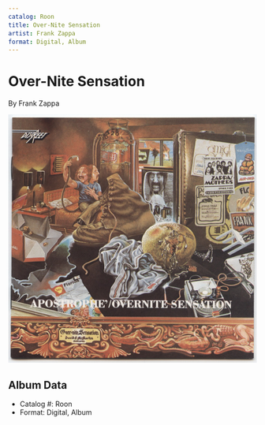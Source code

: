 ```yaml
---
catalog: Roon
title: Over-Nite Sensation
artist: Frank Zappa
format: Digital, Album
---
```


# Over-Nite Sensation

By Frank Zappa

![](../../assets/albumcovers/Frank_Zappa-Over-Nite_Sensation.png)

## Album Data

- Catalog #: Roon
- Format: Digital, Album

